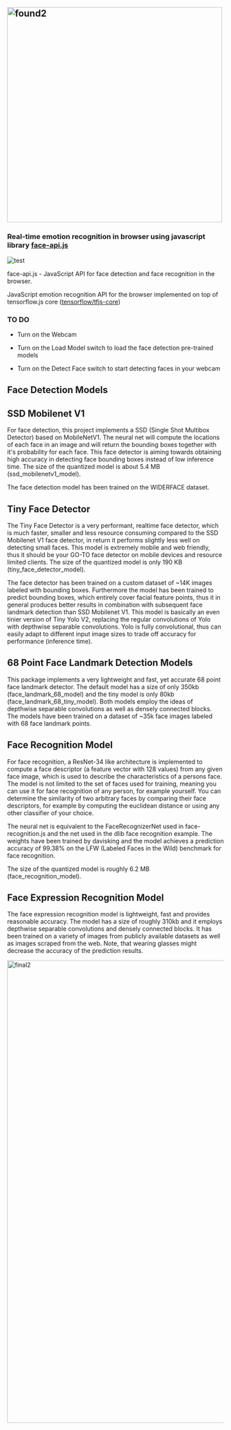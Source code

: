## [<img width="500" alt="found2" src="https://user-images.githubusercontent.com/33357541/84373486-5202d800-abe5-11ea-999c-cd1aa2c0da5d.png">](https://vvitsenets.github.io)

### Real-time emotion recognition in browser using javascript library [face-api.js](https://github.com/justadudewhohacks/face-api.js)

![test](https://user-images.githubusercontent.com/33357541/84315507-71ace880-ab72-11ea-9aee-53363777033a.png)


face-api.js - JavaScript API for face detection and face recognition in the browser.

JavaScript emotion recognition API for the browser implemented on top of tensorflow.js core ([tensorflow/tfjs-core](https://github.com/tensorflow/tfjs))

### TO DO

- Turn on the Webcam  

- Turn on the Load Model switch to load the face detection pre-trained models

- Turn on the Detect Face switch to start detecting faces in your webcam

## Face Detection Models

## SSD Mobilenet V1

For face detection, this project implements a SSD (Single Shot Multibox Detector) based on MobileNetV1. The neural net will compute the locations of each face in an image and will return the bounding boxes together with it's probability for each face. This face detector is aiming towards obtaining high accuracy in detecting face bounding boxes instead of low inference time. The size of the quantized model is about 5.4 MB (ssd_mobilenetv1_model).

The face detection model has been trained on the WIDERFACE dataset.

## Tiny Face Detector

The Tiny Face Detector is a very performant, realtime face detector, which is much faster, smaller and less resource consuming compared to the SSD Mobilenet V1 face detector, in return it performs slightly less well on detecting small faces. This model is extremely mobile and web friendly, thus it should be your GO-TO face detector on mobile devices and resource limited clients. The size of the quantized model is only 190 KB (tiny_face_detector_model).

The face detector has been trained on a custom dataset of ~14K images labeled with bounding boxes. Furthermore the model has been trained to predict bounding boxes, which entirely cover facial feature points, thus it in general produces better results in combination with subsequent face landmark detection than SSD Mobilenet V1.
This model is basically an even tinier version of Tiny Yolo V2, replacing the regular convolutions of Yolo with depthwise separable convolutions. Yolo is fully convolutional, thus can easily adapt to different input image sizes to trade off accuracy for performance (inference time).

## 68 Point Face Landmark Detection Models

This package implements a very lightweight and fast, yet accurate 68 point face landmark detector. The default model has a size of only 350kb (face_landmark_68_model) and the tiny model is only 80kb (face_landmark_68_tiny_model). Both models employ the ideas of depthwise separable convolutions as well as densely connected blocks. The models have been trained on a dataset of ~35k face images labeled with 68 face landmark points.

## Face Recognition Model

For face recognition, a ResNet-34 like architecture is implemented to compute a face descriptor (a feature vector with 128 values) from any given face image, which is used to describe the characteristics of a persons face. The model is not limited to the set of faces used for training, meaning you can use it for face recognition of any person, for example yourself. You can determine the similarity of two arbitrary faces by comparing their face descriptors, for example by computing the euclidean distance or using any other classifier of your choice.

The neural net is equivalent to the FaceRecognizerNet used in face-recognition.js and the net used in the dlib face recognition example. The weights have been trained by davisking and the model achieves a prediction accuracy of 99.38% on the LFW (Labeled Faces in the Wild) benchmark for face recognition.

The size of the quantized model is roughly 6.2 MB (face_recognition_model).

## Face Expression Recognition Model

The face expression recognition model is lightweight, fast and provides reasonable accuracy. The model has a size of roughly 310kb and it employs depthwise separable convolutions and densely connected blocks. It has been trained on a variety of images from publicly available datasets as well as images scraped from the web. Note, that wearing glasses might decrease the accuracy of the prediction results.

[<img width="1075" alt="final2" src="https://user-images.githubusercontent.com/33357541/84386198-96986e80-abf9-11ea-9283-974fdcf2f94b.png">](https://vvitsenets.github.io)
 
